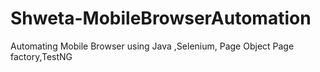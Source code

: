 # Shweta-MobileBrowserAutomation
Automating Mobile Browser using Java ,Selenium, Page Object Page factory,TestNG
